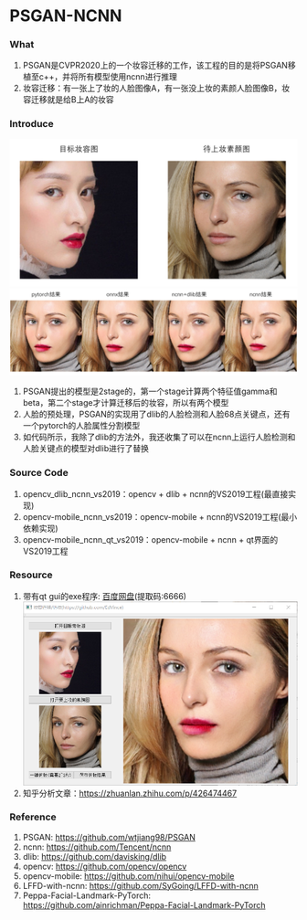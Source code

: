 # PSGAN-NCNN
### What
1. PSGAN是CVPR2020上的一个妆容迁移的工作，该工程的目的是将PSGAN移植至c++，并将所有模型使用ncnn进行推理
2. 妆容迁移：有一张上了妆的人脸图像A，有一张没上妆的素颜人脸图像B，妆容迁移就是给B上A的妆容

### Introduce
![image](./resource/c1.png)
![image](./resource/c2.png)
1. PSGAN提出的模型是2stage的，第一个stage计算两个特征值gamma和beta，第二个stage才计算迁移后的妆容，所以有两个模型
2. 人脸的预处理，PSGAN的实现用了dlib的人脸检测和人脸68点关键点，还有一个pytorch的人脸属性分割模型
3. 如代码所示，我除了dlib的方法外，我还收集了可以在ncnn上运行人脸检测和人脸关键点的模型对dlib进行了替换

### Source Code
1. opencv_dlib_ncnn_vs2019：opencv + dlib + ncnn的VS2019工程(最直接实现)
2. opencv-mobile_ncnn_vs2019：opencv-mobile + ncnn的VS2019工程(最小依赖实现)
3. opencv-mobile_ncnn_qt_vs2019：opencv-mobile + ncnn + qt界面的VS2019工程

### Resource
1. 带有qt gui的exe程序: [百度网盘](https://pan.baidu.com/s/16o7Va9wTdM3a8sp2m27sAw)(提取码:6666)
![image](./resource/exe.png)
2. 知乎分析文章：https://zhuanlan.zhihu.com/p/426474467


### Reference
1. PSGAN: https://github.com/wtjiang98/PSGAN
2. ncnn: https://github.com/Tencent/ncnn
3. dlib: https://github.com/davisking/dlib
4. opencv: https://github.com/opencv/opencv
5. opencv-mobile: https://github.com/nihui/opencv-mobile
6. LFFD-with-ncnn: https://github.com/SyGoing/LFFD-with-ncnn
7. Peppa-Facial-Landmark-PyTorch: https://github.com/ainrichman/Peppa-Facial-Landmark-PyTorch
